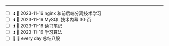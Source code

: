 ***
- [ ] ⏫ 📅 2023-11-16 nginx 和前后端分离技术学习
- [ ] ⏫ 📅 2023-11-16 MySQL 技术内幕 30 页
- [ ] ⏫ 📅 2023-11-16 读书笔记
- [ ] ⏫  📅 2023-11-16 学习算法
- [ ] 🔼  🔁 every day 总结八股